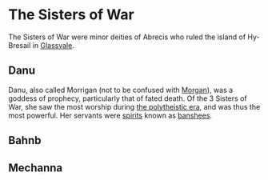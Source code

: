 # The Sisters of War

<meta property="og:description" content="The Sisters of War were minor deities of Abrecis who ruled the island of Hy-Bresail in Glassvale.">

The Sisters of War were minor deities of Abrecis who ruled the island of Hy-Bresail in [Glassvale](../../system/subconduits/glassvale.md).

## Danu

Danu, also called Morrigan (not to be confused with [Morgan](morgan.md)), was a goddess of prophecy, particularly that of fated death. Of the 3 Sisters of War, she saw the most worship during [the polytheistic era](../../history/eras/polytheistic.md), and was thus the most powerful. Her servants were [spirits](../../inhabitants/spirits/introduction.md) known as [banshees](../../inhabitants/spirits/banshee.md).

## Bahnb

## Mechanna